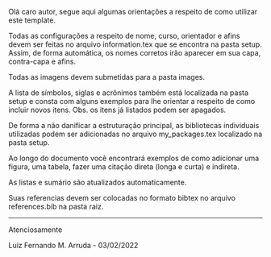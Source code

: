Olá caro autor, segue aqui algumas orientações a respeito de como utilizar este template.

Todas as configurações a respeito de nome, curso, orientador e afins devem ser feitas no arquivo information.tex que se encontra na pasta setup. Assim, de forma automática, os nomes corretos irão aparecer em sua capa, contra-capa e afins.

Todas as imagens devem submetidas para a pasta images.

A lista de símbolos, siglas e acrônimos também está localizada na pasta setup e consta com alguns exemplos para lhe orientar a respeito de como incluir novos itens. Obs. os itens já listados podem ser apagados.

De forma a não danificar a estruturação principal, as bibliotecas individuais utilizadas podem ser adicionadas no arquivo my_packages.tex localizado na pasta setup.

Ao longo do documento você encontrará exemplos de como adicionar uma figura, uma tabela, fazer uma citação direta (longa e curta) e indireta.

As listas e sumário são atualizados automaticamente.

Suas referencias devem ser colocadas no formato bibtex no arquivo references.bib na pasta raiz.
*****


Atenciosamente 

Luiz Fernando M. Arruda - 03/02/2022


